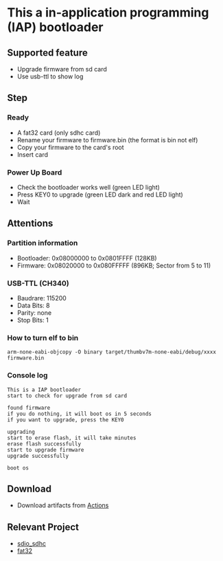 # This a in-application programming (IAP)  bootloader

## Supported feature

* Upgrade firmware from sd card
* Use usb-ttl to show log

## Step

### Ready

* A fat32 card (only sdhc card)
* Rename your firmware to firmware.bin (the format is bin not elf)
* Copy your firmware to the card's root
* Insert card

### Power Up Board

* Check the bootloader works well (green LED light)
* Press KEY0 to upgrade (green LED dark and red LED light)
* Wait

## Attentions

### Partition information

* Bootloader: 0x08000000 to 0x0801FFFF (128KB)
* Firmware: 0x08020000 to 0x080FFFFF (896KB; Sector from 5 to 11)

###  USB-TTL (CH340)

* Baudrare: 115200
* Data Bits: 8
* Parity: none
* Stop Bits: 1

### How to turn elf to bin

```arm-none-eabi-objcopy -O binary target/thumbv7m-none-eabi/debug/xxxx firmware.bin``` 

### Console log

``` 
This is a IAP bootloader
start to check for upgrade from sd card

found firmware
if you do nothing, it will boot os in 5 seconds
if you want to upgrade, press the KEY0

upgrading
start to erase flash, it will take minutes
erase flash successfully
start to upgrade firmware
upgrade successfully

boot os
```

## Download

* Download artifacts from [Actions](https://github.com/play-stm32/bootloader/actions)

## Relevant Project 

* [sdio_sdhc](https://github.com/play-stm32/sdio_sdhc)
* [fat32](https://github.com/play-stm32/fat32)

